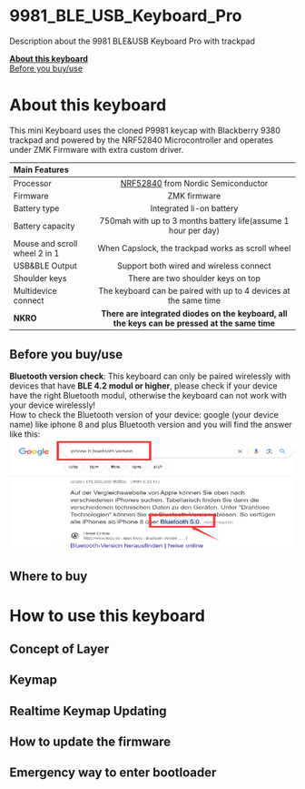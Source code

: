 # 9981_BLE_USB_Keyboard_Pro
Description about the 9981 BLE&amp;USB Keyboard Pro with trackpad


[**About this keyboard**  ](#about-this-keyboard---)  
[Before you buy/use  ](#before-you-buyuse---)  

# <a name='About this keyboard  '>About this keyboard   </a>
This mini Keyboard uses the cloned P9981 keycap with Blackberry 9380 trackpad and powered by the NRF52840 Microcontroller and operates under ZMK Firmware with extra custom driver.  


| Main Features      |  |   
| :---        |    :----:   | 
| Processor      | [NRF52840](https://www.nordicsemi.com/products/nrf52840) from Nordic Semiconductor | 
| Firmware   | ZMK firmware  | 
|Battery type| Integrated li-on battery|
|Battery capacity| 750mah with up to 3 months battery life(assume 1 hour per day)|
|Mouse and scroll wheel 2 in 1|When Capslock, the trackpad works as scroll wheel|
|USB&BLE Output|Support both wired and wireless connect|
|Shoulder keys|There are two shoulder keys on top|
|Multidevice connect| The keyboard can be paired with up to 4 devices at the same time|
|__NKRO__|__There are integrated diodes on the keyboard, all the keys can be pressed at the same time__|

## <a name='Before you buy/use  '>Before you buy/use   </a>

**Bluetooth version check**: This keyboard can only be paired wirelessly with devices that have **BLE 4.2 modul or higher**, please check if your device have the right Bluetooth modul, otherwise the keyboard can not work with your device wirelessly!  
How to check the Bluetooth version of your device: google (your device name) like iphone 8 and plus Bluetooth version and you will find the answer like this:
 <img src="https://github.com/ZitaoTech/BB9900-USB_BLE_Keyboard/blob/main/Pics/BLE%20VERSION%20check.png" width = "500" height = "200" alt="BLE VERSION CHECK" align=center />

## <a name='Where to buy  '>Where to buy   </a>  

# <a name='How to use this keyboard  '>How to use this keyboard   </a>  
## <a name='Concept of Layer   '>Concept of Layer   </a>  
## <a name='Keymap  '>Keymap   </a>
## <a name='Realtime Keymap Updating  '>Realtime Keymap Updating   </a>
## <a name='How to update the firmware  '> How to update the firmware   </a>
## <a name='Emergency way to enter bootloader  '> Emergency way to enter bootloader   </a>
